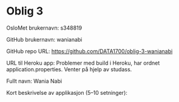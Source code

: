 Oblig 3
=======
OsloMet brukernavn: s348819

GitHub brukernavn: wanianabi

GitHub repo URL: https://github.com/DATA1700/oblig-3-wanianabi

URL til Heroku app: Problemer med build i Heroku, har ordnet application.properties. Venter på hjelp av studass.

Fullt navn: Wania Nabi

Kort beskrivelse av applikasjon (5–10 setninger):

